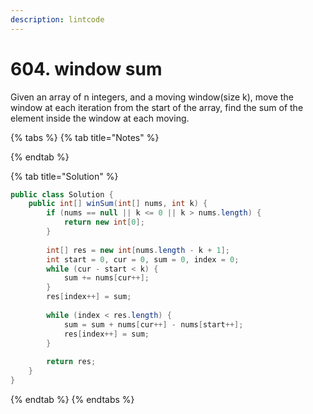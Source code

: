 ```yaml
---
description: lintcode
---
```


# 604. window sum

Given an array of n integers, and a moving window\(size k\), move the window at each iteration from the start of the array, find the sum of the element inside the window at each moving.

{% tabs %}
{% tab title="Notes" %}

{% endtab %}

{% tab title="Solution" %}
```java
public class Solution {
    public int[] winSum(int[] nums, int k) {
        if (nums == null || k <= 0 || k > nums.length) {
            return new int[0];
        }
        
        int[] res = new int[nums.length - k + 1];
        int start = 0, cur = 0, sum = 0, index = 0;
        while (cur - start < k) {
            sum += nums[cur++];
        }
        res[index++] = sum;
        
        while (index < res.length) {
            sum = sum + nums[cur++] - nums[start++];
            res[index++] = sum;
        }
        
        return res;
    }
}
```
{% endtab %}
{% endtabs %}

